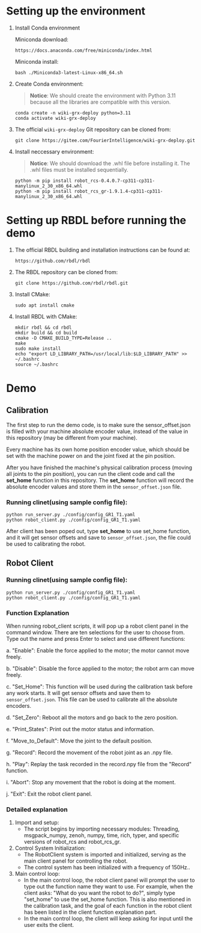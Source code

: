 
# Setting up the environment

1. Install Conda environment

    Miniconda download:
    ```
    https://docs.anaconda.com/free/miniconda/index.html
    ```

    Miniconda install:
    ```
    bash ./Miniconda3-latest-Linux-x86_64.sh
    ```

2. Create Conda environment:
    > **Notice**: We should create the environment with Python 3.11 because all the libraries are compatible with this version.
    ```
    conda create -n wiki-grx-deploy python=3.11
    conda activate wiki-grx-deploy
    ```

3. The official `wiki-grx-deploy` Git repository can be cloned from:
    ```
    git clone https://gitee.com/FourierIntelligence/wiki-grx-deploy.git
    ```

4. Install neccessary environment:
    > **Notice**: We should download the .whl file before installing it. The .whl files must be installed sequentially.
    ```
    python -m pip install robot_rcs-0.4.0.7-cp311-cp311-manylinux_2_30_x86_64.whl
    python -m pip install robot_rcs_gr-1.9.1.4-cp311-cp311-manylinux_2_30_x86_64.whl
    ```


# Setting up RBDL before running the demo

1. The official RBDL building and installation instructions can be found at:
    ```
    https://github.com/rbdl/rbdl
    ```

2. The RBDL repository can be cloned from:
    ```
    git clone https://github.com/rbdl/rbdl.git
    ```

3. Install CMake:
    ```
    sudo apt install cmake
    ```

4. Install RBDL with CMake:
    ```
    mkdir rbdl && cd rbdl
    mkdir build && cd build
    cmake -D CMAKE_BUILD_TYPE=Release ..
    make
    sudo make install
    echo "export LD_LIBRARY_PATH=/usr/local/lib:$LD_LIBRARY_PATH" >> ~/.bashrc
    source ~/.bashrc
    ```


# Demo
## Calibration
The first step to run the demo code, is to make sure the sensor_offset.json is filled with your machine absolute encoder value, instead of the value in this repository (may be different from your machine).

Every machine has its own home position encoder value, which should be set with the machine power on and the joint fixed at the pin position.

After you have finished the machine's physical calibration process (moving all joints to the pin position), you can run the client code and call the **set_home** function in this repository. The **set_home** function will record the absolute encoder values and store them in the `sensor_offset.json` file.


### Running clinet(using sample config file):
```
python run_server.py ./config/config_GR1_T1.yaml
python robot_client.py ./config/config_GR1_T1.yaml
```    

After client has been poped out, type **set_home** to use set_home function, and it will get sensor offsets and save to `sensor_offset.json`, the file could be used to calibrating the robot. 

## Robot Client
### Running clinet(using sample config file):
```
python run_server.py ./config/config_GR1_T1.yaml
python robot_client.py ./config/config_GR1_T1.yaml
```    

### Function Explanation
When running robot_client scripts, it will pop up a robot client panel in the command window. There are ten selections for the user to choose from. Type out the name and press Enter to select and use different functions:

a. "Enable": Enable the force applied to the motor; the motor cannot move freely.

b. "Disable": Disable the force applied to the motor; the robot arm can move freely.

c. "Set_Home": This function will be used during the calibration task before any work starts. It will get sensor offsets and save them to `sensor_offset.json`. This file can be used to calibrate all the absolute encoders.

d. "Set_Zero": Reboot all the motors and go back to the zero position.

e. "Print_States": Print out the motor status and information.

f. "Move_to_Default": Move the joint to the default position.

g. "Record": Record the movement of the robot joint as an .npy file.

h. "Play": Replay the task recorded in the record.npy file from the "Record" function.

i. "Abort": Stop any movement that the robot is doing at the moment.

j. "Exit": Exit the robot client panel.


### Detailed explanation
1. Import and setup:
    - The script begins by importing necessary modules: Threading, msgpack_numpy, zenoh, numpy, time, rich, typer, and specific versions of robot_rcs and robot_rcs_gr.
2. Control System Initialization:
    - The RobotClient system is imported and initialized, serving as the main client panel for controlling the robot.
    - The control system has been initialized with a frequency of 150Hz..
3. Main control loop:
    - In the main control loop, the robot client panel will prompt the user to type out the function name they want to use. For example, when the client asks: "What do you want the robot to do?", simply type "set_home" to use the set_home function. This is also mentioned in the calibration task, and the goal of each function in the robot client has been listed in the client function explanation part.
    - In the main control loop, the client will keep asking for input until the user exits the client.



